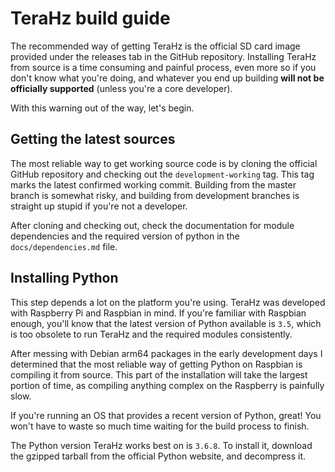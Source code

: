 # TeraHz build guide
The recommended way of getting TeraHz is the official SD card image provided
under the releases tab in the GitHub repository. Installing TeraHz from source
is a time consuming and painful process, even more so if you don't know what
you're doing, and whatever you end up building __will not be officially
supported__ (unless you're a core developer).

With this warning out of the way, let's begin.

## Getting the latest sources
The most reliable way to get working source code is by cloning the official GitHub
repository and checking out the `development-working` tag. This tag marks the latest
confirmed working commit. Building from the master branch is somewhat risky, and
building from development branches is straight up stupid if you're not a developer.

After cloning and checking out, check the documentation for module dependencies
and the required version of python in the `docs/dependencies.md` file.

## Installing Python
This step depends a lot on the platform you're using. TeraHz was developed with
Raspberry Pi and Raspbian in mind. If you're familiar with Raspbian enough,
you'll know that the latest version of Python available is `3.5`, which is too
obsolete to run TeraHz and the required modules consistently.

After messing with Debian arm64 packages in the early development days I determined
that the most reliable way of getting Python on Raspbian is compiling it from source.
This part of the installation will take the largest portion of time, as compiling
anything complex on the Raspberry is painfully slow.

If you're running an OS that provides a recent version of Python, great! You won't
have to waste so much time waiting for the build process to finish.

The Python version TeraHz works best on is `3.6.8`. To install it, download the
gzipped tarball from the official Python website, and decompress it.
